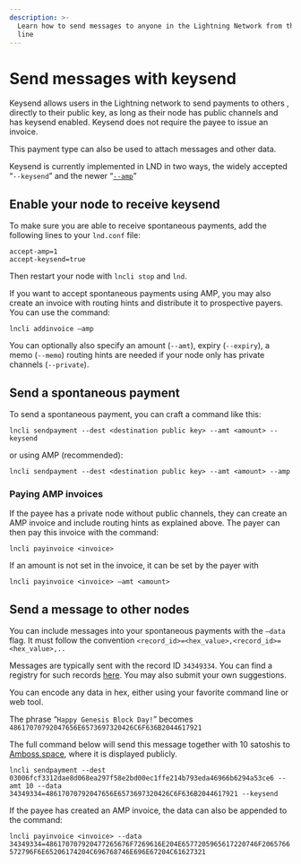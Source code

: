 ```yaml
---
description: >-
  Learn how to send messages to anyone in the Lightning Network from the command
  line
---
```


# Send messages with keysend

Keysend allows users in the Lightning network to send payments to others , directly to their public key, as long as their node has public channels and has keysend enabled. Keysend does not require the payee to issue an invoice.

This payment type can also be used to attach messages and other data.

Keysend is currently implemented in LND in two ways, the widely accepted “`--keysend`” and the newer “[`--amp`](amp.md)”

## Enable your node to receive keysend

To make sure you are able to receive spontaneous payments, add the following lines to your `lnd.conf` file:

`accept-amp=1`\
`accept-keysend=true`

Then restart your node with `lncli stop` and `lnd`.

If you want to accept spontaneous payments using AMP, you may also create an invoice with routing hints and distribute it to prospective payers. You can use the command:

`lncli addinvoice –amp`

You can optionally also specify an amount (`--amt`), expiry (`--expiry`), a memo (`--memo`) routing hints are needed if your node only has private channels (`--private`).

## Send a spontaneous payment

To send a spontaneous payment, you can craft a command like this:

`lncli sendpayment --dest <destination public key> --amt <amount> --keysend`

or using AMP (recommended):

`lncli sendpayment --dest <destination public key> --amt <amount> --amp`

### Paying AMP invoices

If the payee has a private node without public channels, they can create an AMP invoice and include routing hints as explained above. The payer can then pay this invoice with the command:

`lncli payinvoice <invoice>`

If an amount is not set in the invoice, it can be set by the payer with&#x20;

`lncli payinvoice <invoice> –amt <amount>`

## Send a message to other nodes

You can include messages into your spontaneous payments with the `–data` flag. It must follow the convention `<record_id>=<hex_value>,<record_id>=<hex_value>,..`

Messages are typically sent with the record ID `34349334`. You can find a registry for such records [here](https://github.com/satoshisstream/satoshis.stream/blob/main/TLV\_registry.md). You may also submit your own suggestions.

You can encode any data in hex, either using your favorite command line or web tool.

The phrase “`Happy Genesis Block Day!`” becomes `48617070792047656E6573697320426C6F636B2044617921`

The full command below will send this message together with 10 satoshis to [Amboss.space](https://amboss.space), where it is displayed publicly.

`lncli sendpayment --dest 03006fcf3312dae8d068ea297f58e2bd00ec1ffe214b793eda46966b6294a53ce6 --amt 10 --data 34349334=48617070792047656E6573697320426C6F636B2044617921 --keysend`

If the payee has created an AMP invoice, the data can also be appended to the command:

`lncli payinvoice <invoice> --data 34349334=486170707920477265676F7269616E204E6577205965617220746F2065766572796F6E65206174204C696768746E696E67204C61627321`
